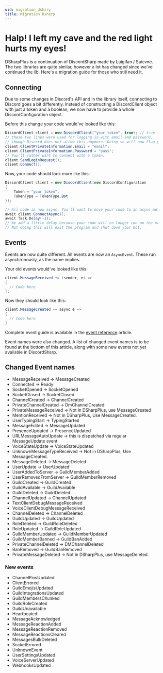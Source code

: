 ```yaml
---
uid: migration_dsharp
title: Migration Dsharp
---
```


# Halp! I left my cave and the red light hurts my eyes!

DSharpPlus is a continuation of DiscordSharp made by Luigifan / Suicvne. The two libraries are quite similar, however a 
lot has changed since we've continued the lib. Here's a migration guide for those who still need it.

## Connecting

Due to some changes in Discord's API and in the library itself, connecting to Discord goes a bit differently. Instead 
of constructing a DiscordClient object with just a token and a boolean, we now have to provide a whole 
DiscordConfiguration object.

Before this change your code would've looked like this:

```cs
DiscordClient client = new DiscordClient("your token", true); // true is for isbot.
// these two lines were used for logging in with email and password,
// though Discord does not allow this anymore. Doing so will now flag your account.
client.ClientPrivateInformation.Email = "email";
client.ClientPrivateInformation.Password = "pass";
// You'll rather want to connect with a token.
client.SendLoginRequest();
client.Connect();
```

Now, your code should look more like this:

```cs
DiscordClient client = new DiscordClient(new DiscordConfiguration
{
    Token = "your token",
    TokenType = TokenType.Bot
});

// All code is now async. You'll want to move your code to an async method.
await client.ConnectAsync();
await Task.Delay(-1);
// We add a little delay because your code will no longer run on the main thread.
// Not doing this will exit the program and shut down your bot.
```

## Events

Events are now quite different. All events are now an `AsyncEvent`. These run asynchronously, as the name implies.

Your old events would've looked like this:

```cs
client.MessageReceived += (sender, e) =>
{
  // Code here
};
```

Now they should look like this:

```cs
client.MessageCreated += async e =>
{
  // Code here
}
```

Complete event guide is available in the [event reference](xref:beyond_basics_event_reference "Events") article.

Event names were also changed. A list of changed event names is to be found at the bottom of this article, along with 
some new events not yet available in DiscordSharp.

## Changed Event names

* MessageReceived -> MessageCreated
* Connected -> Ready
* SocketOpened -> SocketOpened
* SocketClosed -> SocketClosed
* ChannelCreated -> ChannelCreated
* PrivateChannelCreated -> DmChannelCreated
* PrivateMessageReceived -> Not in DSharpPlus, use MessageCreated
* MentionReceived -> Not in DSharpPlus, Use MessageCreated.
* UserTypingStart -> TypingStarted
* MessageEdited -> MessageUpdated
* PresenceUpdated -> PresenceUpdated
* URLMessageAutoUpdate -> this is dispatched via regular MessageUpdate event
* VoiceStateUpdate -> VoiceStateUpdated
* UnknownMessageTypeReceived -> Not in DSharpPlus, Use MessageCreated.
* MessageDeleted -> MessageDeleted
* UserUpdate -> UserUpdated
* UserAddedToServer -> GuildMemberAdded
* UserRemovedFromServer -> GuildMemberRemoved
* GuildCreated -> GuildCreated
* GuildAvailable -> GuildAvailable
* GuildDeleted -> GuildDeleted
* ChannelUpdated -> ChannelUpdated
* TextClientDebugMessageReceived
* VoiceClientDebugMessageReceived
* ChannelDeleted -> ChannelDeleted
* GuildUpdated -> GuildUpdated
* RoleDeleted -> GuildRoleDeleted
* RoleUpdated -> GuildRoleUpdated
* GuildMemberUpdated -> GuildMemberUpdated
* GuildMemberBanned -> GuildBanAdded
* PrivateChannelDeleted -> DMChannelDeleted
* BanRemoved -> GuildBanRemoved
* PrivateMessageDeleted -> Not in DSharpPlus, use MessageDeleted.

### New events

* ChannelPinsUpdated
* ClientErrored
* GuildEmojisUpdated
* GuildIntegrationsUpdated
* GuildMembersChunked
* GuildRoleCreated
* GuildUnavailable
* Heartbeated
* MessageAcknowledged
* MessageReactionAdded
* MessageReactionRemoved
* MessageReactionsCleared
* MessagesBulkDeleted
* SocketErrored
* UnknownEvent
* UserSettingsUpdated
* VoiceServerUpdated
* WebhooksUpdated